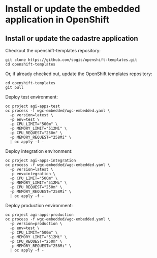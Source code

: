 # Install or update the embedded application in OpenShift

## Install or update the cadastre application

Checkout the openshift-templates repository:

```
git clone https://github.com/sogis/openshift-templates.git
cd openshift-templates
```

Or, if already checked out, update the OpenShift templates repository:

```
cd openshift-templates
git pull
```


Deploy test environment:
```
oc project agi-apps-test
oc process -f wgc-embedded/wgc-embedded.yaml \
  -p version=latest \
  -p env=test \
  -p CPU_LIMIT="500m" \
  -p MEMORY_LIMIT="512Mi" \
  -p CPU_REQUEST="250m" \
  -p MEMORY_REQUEST="258Mi" \
  | oc apply -f -
```
Deploy integration environment:
```
oc project agi-apps-integration
oc process -f wgc-embedded/wgc-embedded.yaml \
  -p version=latest \
  -p env=integration \
  -p CPU_LIMIT="500m" \
  -p MEMORY_LIMIT="512Mi" \
  -p CPU_REQUEST="250m" \
  -p MEMORY_REQUEST="258Mi" \
  | oc apply -f -
```
Deploy production environment:
```
oc project agi-apps-production
oc process -f wgc-embedded/wgc-embedded.yaml \
  -p version=production \
  -p env=test \
  -p CPU_LIMIT="500m" \
  -p MEMORY_LIMIT="512Mi" \
  -p CPU_REQUEST="250m" \
  -p MEMORY_REQUEST="258Mi" \
  | oc apply -f -
```
